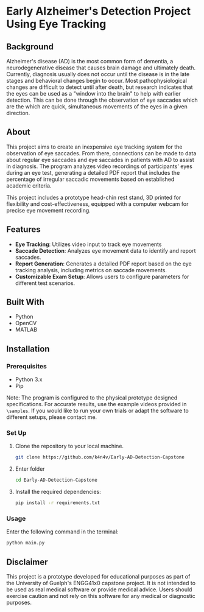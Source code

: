 # Early Alzheimer's Detection Project Using Eye Tracking

## Background
Alzheimer's disease (AD) is the most common form of dementia, a neurodegenerative disease that causes brain damage and ultimately death. Currently, diagnosis usually does not occur until the disease is in the late stages and behavioral changes begin to occur. Most pathophysiological changes are difficult to detect until after death, but research indicates that the eyes can be used as a "window into the brain" to help with earlier detection. This can be done through the observation of eye saccades which are the which are quick, simultaneous movements of the eyes in a given direction.

## About
This project aims to create an inexpensive eye tracking system for the observation of eye saccades. From there, connections can be made to data about regular eye saccades and eye saccades in patients with AD to assist in diagnosis. The program analyzes video recordings of participants' eyes during an eye test, generating a detailed PDF report that includes the percentage of irregular saccadic movements based on established academic criteria.

This project includes a prototype head-chin rest stand, 3D printed for flexibility and cost-effectiveness, equipped with a computer webcam for precise eye movement recording.

## Features
- **Eye Tracking**: Utilizes video input to track eye movements
- **Saccade Detection**: Analyzes eye movement data to identify and report saccades.
- **Report Generation**: Generates a detailed PDF report based on the eye tracking analysis, including metrics on saccade movements.
- **Customizable Exam Setup**: Allows users to configure parameters for different test scenarios.

## Built With
- Python
- OpenCV
- MATLAB

## Installation

### Prerequisites
- Python 3.x
- Pip

Note: The program is configured to the physical prototype designed specifications. For accurate results, use the example videos provided in `\samples`. If you would like to run your own trials or adapt the software to different setups, please contact me.

### Set Up
1. Clone the repository to your local machine.
   ```sh
   git clone https://github.com/k4n4v/Early-AD-Detection-Capstone
   ```
2. Enter folder
   ```sh
   cd Early-AD-Detection-Capstone
   ```
2. Install the required dependencies:
   ```sh
   pip install -r requirements.txt
   ```

### Usage
Enter the following command in the terminal:
   ```sh
   python main.py
   ```

## Disclaimer
This project is a prototype developed for educational purposes as part of the University of Guelph's ENGG41x0 capstone project. It is not intended to be used as real medical software or provide medical advice. Users should exercise caution and not rely on this software for any medical or diagnostic purposes.
